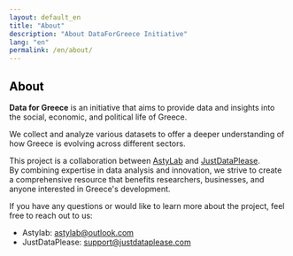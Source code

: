 ```yaml
---
layout: default_en
title: "About"
description: "About DataForGreece Initiative"
lang: "en"
permalink: /en/about/
---
```

<section class="bg-half-100 d-table w-100">

<div class="container">
    <div class="row">
        <div class="col-md-8">
            <h1 style="color:black">About</h1>
            <p class="mt-4">
                <strong>Data for Greece</strong> is an initiative that aims to provide data and insights into the social, economic, and political life of Greece.
            </p>
            <p class="mt-4">
                We collect and analyze various datasets to offer a deeper understanding of how Greece is evolving across different sectors.
            </p>
            <p class="mt-3">
                This project is a collaboration between <a href="https://astylab.gr" target="_blank">AstyLab</a> and <a href="https://justdataplease.com" target="_blank">JustDataPlease</a>.<br>
                By combining expertise in data analysis and innovation, we strive to create a comprehensive resource that benefits researchers, businesses, and anyone interested in Greece's development.
            </p>
            <p class="mt-3">
                If you have any questions or would like to learn more about the project, feel free to reach out to us:
            </p>
            <ul>
                <li>Astylab: <a href="mailto:astylab@outlook.com">astylab@outlook.com</a></li>
                <li>JustDataPlease: <a href="mailto:support@justdataplease.com">support@justdataplease.com</a></li>
            </ul>
        </div>
    </div>
</div>
</section>
